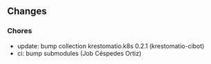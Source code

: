 ## Changes

### Chores

* update: bump collection krestomatio.k8s 0.2.1 (krestomatio-cibot)
* ci: bump submodules (Job Céspedes Ortiz)
